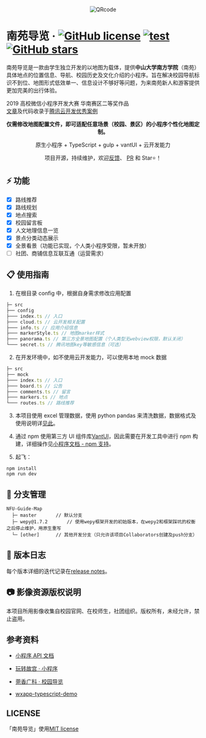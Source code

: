 <div align=center>

![QRcode](https://656e-enanyuan-6db383-1257936504.tcb.qcloud.la/showcase/QRcode.jpg?sign=2f3aa5f8f9a8edc282ff67a20fb6deae&t=1566624511)

</div>

# 南苑导览 · [![GitHub license](https://img.shields.io/github/license/observer-l/NFU-Guide-Map)](https://github.com/Observer-L/NFU-Guide-Map/blob/master/LICENSE) [![test](https://img.shields.io/badge/platform-微信小程序-green)]() [![GitHub stars](https://img.shields.io/github/stars/observer-l/NFU-Guide-Map)](https://github.com/observer-l/NFU-Guide-Map/stargazers)

南苑导览是一款由学生独立开发的以地图为载体，提供**中山大学南方学院**（南苑）具体地点的位置信息、导航、校园历史及文化介绍的小程序。旨在解决校园导航标识不到位、地图形式低效单一、信息设计不够好等问题，为来南苑新人和游客提供更加完美的出行体验。

2019 高校微信小程序开发大赛 华南赛区二等奖作品  
[文章](https://mp.weixin.qq.com/s/7VszzcaoFY-WNugMZRFiCA)及代码收录于[腾讯云开发优秀案例](https://github.com/TencentCloudBase/Good-practice-tutorial-recommended)

<div align=center>

**仅需修改地图配置文件，即可适配任意场景（校园、景区）的小程序个性化地图定制。**

原生小程序 + TypeScript + gulp + vantUI + 云开发能力

项目开源，持续维护，欢迎[反馈](https://github.com/Observer-L/NFU-Guide-Map/issues)、 [PR](https://github.com/Observer-L/NFU-Guide-Map/pulls) 和 Star⭐️！

</div>

## ⚡️ 功能

- [x] 路线推荐
- [x] 路线规划
- [x] 地点搜索
- [x] 校园留言板
- [x] 人文地理信息一览
- [x] 景点分类动态展示
- [x] 全景看景（功能已实现，个人类小程序受限，暂未开放）
- [ ] 社团、商铺信息互联互通（运营需求）

## 📋 使用指南

1. 在根目录 config 中，根据自身需求修改应用配置

```javascript
├─ src
├── config
├─── index.ts // 入口
├─── cloud.ts // 云开发相关配置
├─── info.ts // 应用介绍信息
├─── markerStyle.ts // 地图marker样式
├─── panorama.ts // 第三方全景地图配置（个人类型无webview权限，默认关闭）
└─── secret.ts // 腾讯地图key等敏感信息（可选）
```

2. 在开发环境中，如不使用云开发能力，可以使用本地 mock 数据

```javascript
├─ src
├── mock
├─── index.ts // 入口
├─── board.ts // 公告
├─── comments.ts // 留言
├─── markers.ts // 地点
└─── routes.ts // 路线推荐
```

3. 本项目使用 excel 管理数据，使用 python pandas 来清洗数据，数据格式及使用说明详[见此](https://github.com/Observer-L/NFU-Guide-Map/tree/master/example)。

4. 通过 npm 使用第三方 UI 组件库[VantUI](https://youzan.github.io/vant-weapp/#/intro)，因此需要在开发工具中进行 npm 构建，详细操作见[小程序文档 - npm 支持](https://developers.weixin.qq.com/miniprogram/dev/devtools/npm.html)。

5. 起飞：

```
npm install
npm run dev
```

## 🔩 分支管理

```
NFU-Guide-Map
  ├─ master       // 默认分支
  ├─ wepy@1.7.2       // 使用wepy框架开发的初始版本，在wepy2和框架踩坑的权衡之后停止维护，用原生重写
  └─ [other]      // 其他开发分支（只允许该项目Collaborators创建及push分支）
```

## 📄 版本日志

每个版本详细的迭代记录在[release notes](https://github.com/Observer-L/NFU-Guide-Map/releases)。

## 📷 影像资源版权说明

本项目所用影像收集自校园官网、在校师生，社团组织。版权所有，未经允许，禁止盗用。

## 参考资料

- [小程序 API 文档](https://tencent.github.io/wepy/)

- [玩转故宫 · 小程序](https://img.91ud.com/FgTgB47bc6dmAACekIjFxLO342mW/256)

- [莞香广科 · 校园导览](https://github.com/gxgk/school-map)

- [wxapp-typescript-demo](https://github.com/godbasin/wxapp-typescript-demo)

## LICENSE

「南苑导览」使用[MIT license](LICENSE)
